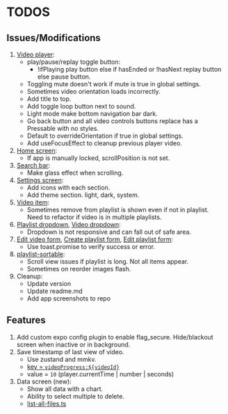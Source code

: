 # TODOS

## Issues/Modifications

1. [Video player](components/video-player.tsx):
   - play/pause/replay toggle button:
      - !ifPlaying play button else if hasEnded or !hasNext replay button else pause button.
   - Toggling mute doesn't work if mute is true in global settings.
   - Sometimes video orientation loads incorrectly.
   - Add title to top.
   - Add toggle loop button next to sound.
   - Light mode make bottom navigation bar dark.
   - Go back button and all video controls buttons replace has a Pressable with no styles.
   - Default to overrideOrientation if true in global settings.
   - Add useFocusEffect to cleanup previous player video.
2. [Home screen](<app/(tabs)/index.tsx>):
   - If app is manually locked, scrollPosition is not set.
3. [Search bar](components/search-bar.tsx):
   - Make glass effect when scrolling.
4. [Settings screen](<app/(tabs)/settings.tsx>):
   - Add icons with each section.
   - Add theme section. light, dark, system.
5. [Video item](components/video-item.tsx):
   - Sometimes remove from playlist is shown even if not in playlist. Need to refactor if video is in multiple playlists.
6. [Playlist dropdown](components/playlist-dropdown.tsx), [Video dropdown](components/video-dropdown.tsx):
   - Dropdown is not responsive and can fall out of safe area.
7. [Edit video form](components/forms/edit-video.tsx), [Create playlist form](components/forms/create-playlist.tsx), [Edit playlist form](components/forms/edit-playlist.tsx):
   - Use toast.promise to verify success or error.
8. [playlist-sortable](components/playlist-sortable.tsx):
   - Scroll view issues if playlist is long. Not all items appear.
   - Sometimes on reorder images flash.
9. Cleanup:
   - Update version
   - Update readme.md
   - Add app screenshots to repo

## Features

1. Add custom expo config plugin to enable flag_secure. Hide/blackout screen when inactive or in background.
2. Save timestamp of last view of video.
   - Use zustand and mmkv.
   - [key = `videoProgress:${videoId}`](lib/store.ts#L381)
   - value = `10` (player.currentTime | number | seconds)
3. Data screen (new):
   - Show all data with a chart.
   - Ability to select multiple to delete.
   - [list-all-files.ts](lib/list-all-files.ts)
